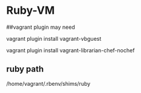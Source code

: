 # Ruby-VM

##vagrant plugin may need

vagrant plugin install vagrant-vbguest

vagrant plugin install vagrant-librarian-chef-nochef

## ruby path 

/home/vagrant/.rbenv/shims/ruby
